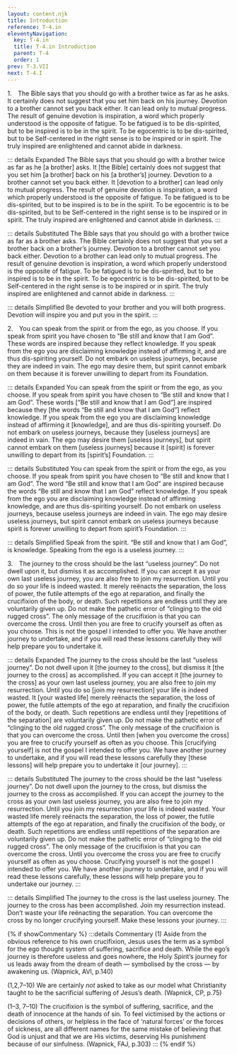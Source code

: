 ```yaml
---
layout: content.njk
title: Introduction
reference: T-4.in
eleventyNavigation:
  key: T-4.in
  title: T-4.in Introduction
  parent: T-4
  order: 1
prev: T-3.VII
next: T-4.I
---
```



1. The Bible says that you should go with a brother twice as far as he asks. 
It certainly does not suggest that you set him back on his journey. 
Devotion to a brother cannot set you back either. 
It can lead only to mutual progress. 
The result of genuine devotion is inspiration, a word which properly understood is the opposite of fatigue. 
To be fatigued is to be dis-spirited, but to be inspired is to be in the spirit. 
To be egocentric is to be dis-spirited, but to be Self-centered in the right sense is to be inspired or in spirit. 
The truly inspired are enlightened and cannot abide in darkness.

::: details Expanded
The Bible says that you should go with a brother twice as far as he [a brother] asks. 
It [the Bible] certainly does not suggest that you set him [a brother] back on his [a brother’s] journey. 
Devotion to a brother cannot set you back either. 
It [devotion to a brother] can lead only to mutual progress. 
The result of genuine devotion is inspiration, a word which properly understood is the opposite of fatigue. 
To be fatigued is to be dis-spirited, but to be inspired is to be in the spirit. 
To be egocentric is to be dis-spirited, but to be Self-centered in the right sense is to be inspired or in spirit. 
The truly inspired are enlightened and cannot abide in darkness.
:::

::: details Substituted
The Bible says that you should go with a brother twice as far as a brother asks. 
The Bible certainly does not suggest that you set a brother back on a brother’s journey. 
Devotion to a brother cannot set you back either. 
Devotion to a brother can lead only to mutual progress. 
The result of genuine devotion is inspiration, a word which properly understood is the opposite of fatigue. 
To be fatigued is to be dis-spirited, but to be inspired is to be in the spirit. 
To be egocentric is to be dis-spirited, but to be Self-centered in the right sense is to be inspired or in spirit. 
The truly inspired are enlightened and cannot abide in darkness.
:::

::: details Simplified
Be devoted to your brother and you will both progress. 
Devotion will inspire you and put you in the spirit.
:::


2. You can speak from the spirit or from the ego, as you choose. 
If you speak from spirit you have chosen to “Be still and know that I am God”. 
These words are inspired because they reflect knowledge. 
If you speak from the ego you are disclaiming knowledge instead of affirming it, and are thus dis-spiriting yourself. 
Do not embark on useless journeys, because they are indeed in vain. 
The ego may desire them, but spirit cannot embark on them because it is forever unwilling to depart from its Foundation.

::: details Expanded
You can speak from the spirit or from the ego, as you choose. 
If you speak from spirit you have chosen to “Be still and know that I am God”. 
These words [“Be still and know that I am God”] are inspired because they [the words “Be still and know that I am God”] reflect knowledge. 
If you speak from the ego you are disclaiming knowledge instead of affirming it [knowledge], and are thus dis-spiriting yourself. 
Do not embark on useless journeys, because they [useless journeys] are indeed in vain. 
The ego may desire them [useless journeys], but spirit cannot embark on them [useless journeys] because it [spirit] is forever unwilling to depart from its [spirit’s] Foundation.
:::

::: details Substituted
You can speak from the spirit or from the ego, as you choose. 
If you speak from spirit you have chosen to “Be still and know that I am God”. 
The word “Be still and know that I am God” are inspired because the words “Be still and know that I am God” reflect knowledge. 
If you speak from the ego you are disclaiming knowledge instead of affirming knowledge, and are thus dis-spiriting yourself. 
Do not embark on useless journeys, because useless journeys are indeed in vain. 
The ego may desire useless journeys, but spirit cannot embark on useless journeys because spirit is forever unwilling to depart from spirit’s Foundation.
:::

::: details Simplified
Speak from the spirit. 
“Be still and know that I am God”, is knowledge. 
Speaking from the ego is a useless journey. 
:::


3. The journey to the cross should be the last “useless journey”. 
Do not dwell upon it, but dismiss it as accomplished. 
If you can accept it as your own last useless journey, you are also free to join my resurrection. 
Until you do so your life is indeed wasted. 
It merely reënacts the separation, the loss of power, the futile attempts of the ego at reparation, and finally the crucifixion of the body, or death. 
Such repetitions are endless until they are voluntarily given up. 
Do not make the pathetic error of “clinging to the old rugged cross”. 
The only message of the crucifixion is that you can overcome the cross. 
Until then you are free to crucify yourself as often as you choose. 
This is not the gospel I intended to offer you. 
We have another journey to undertake, and if you will read these lessons carefully they will help prepare you to undertake it.

::: details Expanded
The journey to the cross should be the last “useless journey”. 
Do not dwell upon it [the journey to the cross], but dismiss it [the journey to the cross] as accomplished. 
If you can accept it [the journey to the cross] as your own last useless journey, you are also free to join my resurrection. 
Until you do so [join my resurrection] your life is indeed wasted. 
It [your wasted life] merely reënacts the separation, the loss of power, the futile attempts of the ego at reparation, and finally the crucifixion of the body, or death. 
Such repetitions are endless until they [repetitions of the separation] are voluntarily given up. 
Do not make the pathetic error of “clinging to the old rugged cross”. 
The only message of the crucifixion is that you can overcome the cross. 
Until then [when you overcome the cross] you are free to crucify yourself as often as you choose. 
This [crucifying yourself] is not the gospel I intended to offer you. 
We have another journey to undertake, and if you will read these lessons carefully they [these lessons] will help prepare you to undertake it [our journey].
:::

::: details Substituted
The journey to the cross should be the last “useless journey”. 
Do not dwell upon the journey to the cross, but dismiss the journey to the cross as accomplished. 
If you can accept the journey to the cross as your own last useless journey, you are also free to join my resurrection. 
Until you join my resurrection your life is indeed wasted. 
Your wasted life merely reënacts the separation, the loss of power, the futile attempts of the ego at reparation, and finally the crucifixion of the body, or death. 
Such repetitions are endless until repetitions of the separation are voluntarily given up. 
Do not make the pathetic error of “clinging to the old rugged cross”. 
The only message of the crucifixion is that you can overcome the cross. 
Until you overcome the cross you are free to crucify yourself as often as you choose. 
Crucifying yourself is not the gospel I intended to offer you. 
We have another journey to undertake, and if you will read these lessons carefully, these lessons will help prepare you to undertake our journey.
:::

::: details Simplified
The journey to the cross is the last useless journey. 
The journey to the cross has been accomplished. 
Join my resurrection instead. 
Don’t waste your life reënacting the separation. 
You can overcome the cross by no longer crucifying yourself. 
Make these lessons your journey. 
:::

{% if showCommentary %}
:::details Commentary
(1) Aside from the obvious reference to his own crucifixion, Jesus uses the term as a symbol for the ego thought system of suffering, sacrifice and death. While the ego’s journey is therefore useless and goes nowhere, the Holy Spirit’s journey for us leads away from the dream of death — symbolised by the cross — by awakening us. (Wapnick, AVI, p.140)

(1,2,7–10) We are certainly *not* asked to take as our model what Christianity taught to be the sacrificial suffering of Jesus’s death. (Wapnick, CP, p.75)

(1–3, 7–10) The crucifixion is the symbol of suffering, sacrifice, and the death of innocence at the hands of sin. To feel victimised by the actions or decisions of others, or helpless in the face of ‘natural forces’ or the forces of sickness, are all different names for the same mistake of believing that God is unjust and that we are His victims, deserving His punishment because of our sinfulness. (Wapnick, FAJ, p.303)
::: 
{% endif %}
